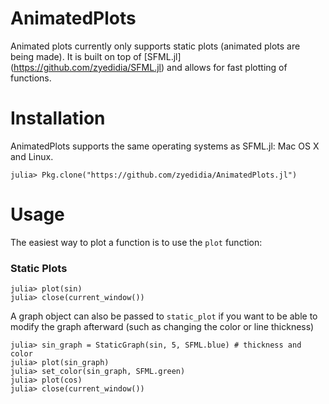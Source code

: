 # AnimatedPlots

Animated plots currently only supports static plots (animated plots are being made). It is built on top of [SFML.jl] (https://github.com/zyedidia/SFML.jl) and allows for fast plotting of functions.

# Installation

AnimatedPlots supports the same operating systems as SFML.jl: Mac OS X and Linux.

```
julia> Pkg.clone("https://github.com/zyedidia/AnimatedPlots.jl")
```

# Usage

The easiest way to plot a function is to use the `plot` function:

### Static Plots

```
julia> plot(sin)
julia> close(current_window())
```

A graph object can also be passed to `static_plot` if you want to be able to modify the graph afterward (such as changing the color or line thickness)

```
julia> sin_graph = StaticGraph(sin, 5, SFML.blue) # thickness and color
julia> plot(sin_graph)
julia> set_color(sin_graph, SFML.green)
julia> plot(cos)
julia> close(current_window())
```

